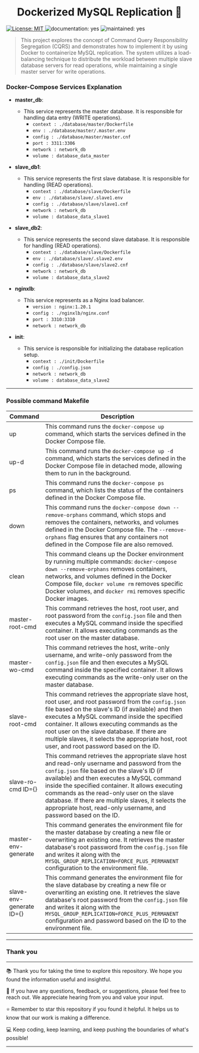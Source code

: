 <h1 align="center">Dockerized MySQL Replication 👋</h1>
<p>
  <a href="#" target="_blank">
    <img alt="License: MIT" src="https://img.shields.io/badge/License-MIT-yellow.svg" />
  </a>
  <img alt="documentation: yes" src="https://img.shields.io/badge/Documentation-Yes-green.svg" />
  <img alt="maintained: yes" src="https://img.shields.io/badge/Maintained-Yes-green.svg" />
</p>

> This project explores the concept of Command Query Responsibility Segregation (CQRS) and demonstrates how to implement
> it by using Docker to containerize MySQL replication. The system utilizes a load-balancing technique to distribute the
> workload between multiple slave database servers for read operations, while maintaining a single master server for
> write
> operations.

### Docker-Compose Services Explanation

- **master_db**:
    - This service represents the master database. It is responsible for handling data entry (WRITE operations).
        - ```context : ./database/master/Dockerfile```
        - ```env : ./database/master/.master.env```
        - ```config : ./database/master/master.cnf```
        - ```port : 3311:3306```
        - ```network : network_db```
        - ```volume : database_data_master```

- **slave_db1**:
    - This service represents the first slave database. It is responsible for handling (READ operations).
        - ```context : ./database/slave/Dockerfile```
        - ```env : ./database/slave/.slave1.env```
        - ```config : ./database/slave/slave1.cnf```
        - ```network : network_db```
        - ```volume : database_data_slave1```

- **slave_db2**:
    - This service represents the second slave database. It is responsible for handling (READ operations).
        - ```context : ./database/slave/Dockerfile```
        - ```env : ./database/slave/.slave2.env```
        - ```config : ./database/slave/slave2.cnf```
        - ```network : network_db```
        - ```volume : database_data_slave2```

- **nginxlb**:
    - This service represents as a Nginx load balancer.
        - ```version : nginx:1.20.1```
        - ```config : ./nginxlb/nginx.conf```
        - ```port : 3310:3310```
        - ```network : network_db```

- **init**:
    - This service is responsible for initializing the database replication setup.
        - ```context : ./init/Dockerfile```
        - ```config : ./config.json```
        - ```network : network_db```
        - ```volume : database_data_slave2```

-----------------------------------------------

### Possible command Makefile

| Command                  | Description                                                                                                                                                                                                                                                                                                                                                                                                           |
|--------------------------|-----------------------------------------------------------------------------------------------------------------------------------------------------------------------------------------------------------------------------------------------------------------------------------------------------------------------------------------------------------------------------------------------------------------------|
| up                       | This command runs the `docker-compose up` command, which starts the services defined in the Docker Compose file.                                                                                                                                                                                                                                                                                                      |
| up-d                     | This command runs the `docker-compose up -d` command, which starts the services defined in the Docker Compose file in detached mode, allowing them to run in the background.                                                                                                                                                                                                                                          |
| ps                       | This command runs the `docker-compose ps` command, which lists the status of the containers defined in the Docker Compose file.                                                                                                                                                                                                                                                                                       |
| down                     | This command runs the `docker-compose down --remove-orphans` command, which stops and removes the containers, networks, and volumes defined in the Docker Compose file. The `--remove-orphans` flag ensures that any containers not defined in the Compose file are also removed.                                                                                                                                     |
| clean                    | This command cleans up the Docker environment by running multiple commands: `docker-compose down --remove-orphans` removes containers, networks, and volumes defined in the Docker Compose file, `docker volume rm` removes specific Docker volumes, and `docker rmi` removes specific Docker images.                                                                                                                 |
| master-root-cmd          | This command retrieves the host, root user, and root password from the `config.json` file and then executes a MySQL command inside the specified container. It allows executing commands as the root user on the master database.                                                                                                                                                                                     |
| master-wo-cmd            | This command retrieves the host, write-only username, and write-only password from the `config.json` file and then executes a MySQL command inside the specified container. It allows executing commands as the write-only user on the master database.                                                                                                                                                               |
| slave-root-cmd           | This command retrieves the appropriate slave host, root user, and root password from the `config.json` file based on the slave's ID (if available) and then executes a MySQL command inside the specified container. It allows executing commands as the root user on the slave database. If there are multiple slaves, it selects the appropriate host, root user, and root password based on the ID.                |
| slave-ro-cmd ID={}       | This command retrieves the appropriate slave host and read-only username and password from the `config.json` file based on the slave's ID (if available) and then executes a MySQL command inside the specified container. It allows executing commands as the read-only user on the slave database. If there are multiple slaves, it selects the appropriate host, read-only username, and password based on the ID. |
| master-env-generate      | This command generates the environment file for the master database by creating a new file or overwriting an existing one. It retrieves the master database's root password from the `config.json` file and writes it along with the `MYSQL_GROUP_REPLICATION=FORCE_PLUS_PERMANENT` configuration to the environment file.                                                                                            |
| slave-env-generate ID={} | This command generates the environment file for the slave database by creating a new file or overwriting an existing one. It retrieves the slave database's root password from the `config.json` file and writes it along with the `MYSQL_GROUP_REPLICATION=FORCE_PLUS_PERMANENT` configuration and password based on the ID to the environment file.                                                                 |

-----------------------------------------------

### Thank you

-----------------------------------------------

📚 Thank you for taking the time to explore this repository. We hope you found the information useful and insightful.

🤝 If you have any questions, feedback, or suggestions, please feel free to reach out. We appreciate hearing from you
and value your input.

⭐️ Remember to star this repository if you found it helpful. It helps us to know that our work is making a difference.

💻 Keep coding, keep learning, and keep pushing the boundaries of what's possible!

-----------------------------------------------
